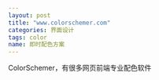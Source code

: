 ```yaml
---
layout: post
title: "www.colorschemer.com"
categories: 界面设计
tags: color
name: 即时配色方案
---
```

ColorSchemer，有很多网页前端专业配色软件
<!--break-->
